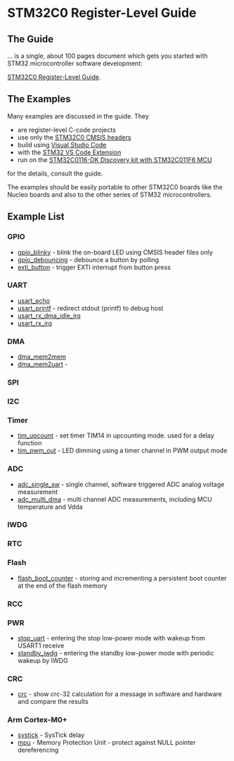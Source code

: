 # STM32C0 Register-Level Guide

## The Guide

... is a single, about 100 pages document which gets you started with STM32 microcontroller software development:

[STM32C0 Register-Level Guide](docs/STM32C0%20Register-Level%20Guide.pdf).

## The Examples

Many examples are discussed in the guide. They

- are register-level C-code projects 
- use only the [STM32C0 CMSIS headers](https://github.com/STMicroelectronics/STM32CubeC0/tree/main/Drivers/CMSIS) 
- build using [Visual Studio Code](https://code.visualstudio.com/)
- with the [STM32 VS Code Extension](https://marketplace.visualstudio.com/items?itemName=stmicroelectronics.stm32-vscode-extension)
- run on the [STM32C0116-DK Discovery kit with STM32C011F6 MCU](https://www.st.com/en/evaluation-tools/stm32c0116-dk.html)

for the details, consult the guide.

The examples should be easily portable to other STM32C0 boards like the Nucleo boards and also to the other series of STM32 microcontrollers.

## Example List

### GPIO

- [gpio_blinky](https://github.com/FrankBau/stm32c0/tree/main/gpio_blinky/) - blink the on-board LED using CMSIS header files only
- [gpio_debouncing](https://github.com/FrankBau/stm32c0/tree/main/gpio_debouncing/) - debounce a button by polling
- [exti_button](https://github.com/FrankBau/stm32c0/tree/main/exti_button) - trigger EXTI interrupt from button press

### UART

- [usart_echo](https://github.com/FrankBau/stm32c0/tree/main/usart_echo)
- [usart_printf](https://github.com/FrankBau/stm32c0/tree/main/usart_printf) - redirect stdout (printf) to debug host
- [usart_rx_dma_idle_irq](https://github.com/FrankBau/stm32c0/tree/main/usart_rx_dma_idle_irq)
- [usart_rx_irq](https://github.com/FrankBau/stm32c0/tree/main/usart_rx_irq)

### DMA

- [dma_mem2mem](https://github.com/FrankBau/stm32c0/tree/main/dma_mem2mem)
- [dma_mem2uart](https://github.com/FrankBau/stm32c0/tree/main/dma_mem2uart) - 

### SPI

### I2C

### Timer

- [tim_upcount](https://github.com/FrankBau/stm32c0/tree/main/tim_upcount) - set timer TIM14 in upcounting mode. used for a delay function
- [tim_pwm_out](https://github.com/FrankBau/stm32c0/tree/main/tim_pwm_out) - LED dimming using a timer channel in PWM output mode

### ADC

 - [adc_single_sw](https://github.com/FrankBau/stm32c0/tree/main/adc_single_sw) - single channel, software triggered ADC analog voltage measurement
 - [adc_multi_dma](https://github.com/FrankBau/stm32c0/tree/main/adc_multi_dma) - multi channel ADC measurements, including MCU temperature and Vdda

### IWDG

### RTC

### Flash

- [flash_boot_counter](https://github.com/FrankBau/stm32c0/tree/main/flash_boot_counter) - storing and incrementing a persistent boot counter at the end of the flash memory

### RCC

### PWR

- [stop_uart](https://github.com/FrankBau/stm32c0/tree/main/stop_uart) - entering the stop low-power mode with wakeup from USART1 receive 
- [standby_iwdg](https://github.com/FrankBau/stm32c0/tree/main/standby_iwdg) - entering the standby low-power mode with periodic wakeup by IWDG 


### CRC

- [crc](https://github.com/FrankBau/stm32c0/tree/main/crc) - show crc-32 calculation for a message in software and hardware and compare the results


### Arm Cortex-M0+

- [systick](https://github.com/FrankBau/stm32c0/tree/main/systick) - SysTick delay
- [mpu](https://github.com/FrankBau/stm32c0/tree/main/mpu) - Memory Protection Unit - protect against NULL pointer dereferencing 
